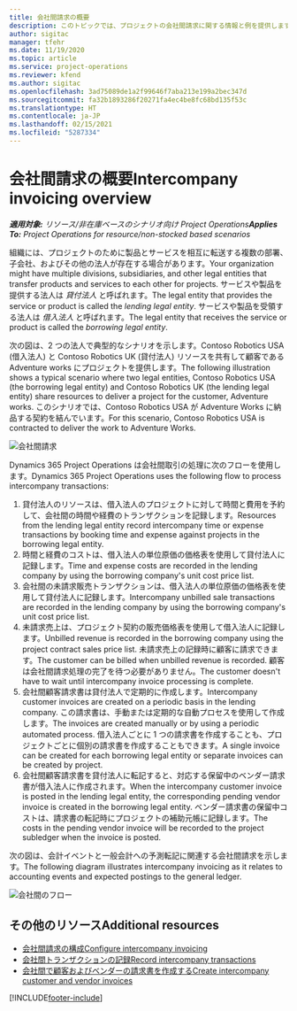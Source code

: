 ```yaml
---
title: 会社間請求の概要
description: このトピックでは、プロジェクトの会社間請求に関する情報と例を提供します。
author: sigitac
manager: tfehr
ms.date: 11/19/2020
ms.topic: article
ms.service: project-operations
ms.reviewer: kfend
ms.author: sigitac
ms.openlocfilehash: 3ad75089de1a2f99646f7aba213e199a2bec347d
ms.sourcegitcommit: fa32b1893286f20271fa4ec4be8fc68bd135f53c
ms.translationtype: HT
ms.contentlocale: ja-JP
ms.lasthandoff: 02/15/2021
ms.locfileid: "5287334"
---
```

# <a name="intercompany-invoicing-overview"></a><span data-ttu-id="710fe-103">会社間請求の概要</span><span class="sxs-lookup"><span data-stu-id="710fe-103">Intercompany invoicing overview</span></span>

<span data-ttu-id="710fe-104">_**適用対象:** リソース/非在庫ベースのシナリオ向け Project Operations_</span><span class="sxs-lookup"><span data-stu-id="710fe-104">_**Applies To:** Project Operations for resource/non-stocked based scenarios_</span></span>

<span data-ttu-id="710fe-105">組織には、プロジェクトのために製品とサービスを相互に転送する複数の部署、子会社、およびその他の法人が存在する場合があります。</span><span class="sxs-lookup"><span data-stu-id="710fe-105">Your organization might have multiple divisions, subsidiaries, and other legal entities that transfer products and services to each other for projects.</span></span> <span data-ttu-id="710fe-106">サービスや製品を提供する法人は *貸付法人* と呼ばれます。</span><span class="sxs-lookup"><span data-stu-id="710fe-106">The legal entity that provides the service or product is called the *lending legal entity*.</span></span> <span data-ttu-id="710fe-107">サービスや製品を受領する法人は *借入法人* と呼ばれます。</span><span class="sxs-lookup"><span data-stu-id="710fe-107">The legal entity that receives the service or product is called the *borrowing legal entity*.</span></span>

<span data-ttu-id="710fe-108">次の図は、2 つの法人で典型的なシナリオを示します。Contoso Robotics USA (借入法人) と Contoso Robotics UK (貸付法人) リソースを共有して顧客である Adventure works にプロジェクトを提供します。</span><span class="sxs-lookup"><span data-stu-id="710fe-108">The following illustration shows a typical scenario where two legal entities, Contoso Robotics USA (the borrowing legal entity) and Contoso Robotics UK (the lending legal entity) share resources to deliver a project for the customer, Adventure works.</span></span> <span data-ttu-id="710fe-109">このシナリオでは、Contoso Robotics USA が Adventure Works に納品する契約を結んでいます。</span><span class="sxs-lookup"><span data-stu-id="710fe-109">For this scenario, Contoso Robotics USA is contracted to deliver the work to Adventure Works.</span></span>

![会社間請求](./media/IntercompanyScenario.png) 

<span data-ttu-id="710fe-111">Dynamics 365 Project Operations は会社間取引の処理に次のフローを使用します。</span><span class="sxs-lookup"><span data-stu-id="710fe-111">Dynamics 365 Project Operations uses the following flow to process intercompany transactions:</span></span>

1. <span data-ttu-id="710fe-112">貸付法人のリソースは、借入法人のプロジェクトに対して時間と費用を予約して、会社間の時間や経費のトランザクションを記録します。</span><span class="sxs-lookup"><span data-stu-id="710fe-112">Resources from the lending legal entity record intercompany time or expense transactions by booking time and expense against projects in the borrowing legal entity.</span></span>
2. <span data-ttu-id="710fe-113">時間と経費のコストは、借入法人の単位原価の価格表を使用して貸付法人に記録します。</span><span class="sxs-lookup"><span data-stu-id="710fe-113">Time and expense costs are recorded in the lending company by using the borrowing company's unit cost price list.</span></span>
3. <span data-ttu-id="710fe-114">会社間の未請求販売トランザクションは、借入法人の単位原価の価格表を使用して貸付法人に記録します。</span><span class="sxs-lookup"><span data-stu-id="710fe-114">Intercompany unbilled sale transactions are recorded in the lending company by using the borrowing company's unit cost price list.</span></span>
4. <span data-ttu-id="710fe-115">未請求売上は、プロジェクト契約の販売価格表を使用して借入法人に記録します。</span><span class="sxs-lookup"><span data-stu-id="710fe-115">Unbilled revenue is recorded in the borrowing company using the project contract sales price list.</span></span> <span data-ttu-id="710fe-116">未請求売上の記録時に顧客に請求できます。</span><span class="sxs-lookup"><span data-stu-id="710fe-116">The customer can be billed when unbilled revenue is recorded.</span></span> <span data-ttu-id="710fe-117">顧客は会社間請求処理の完了を待つ必要がありません。</span><span class="sxs-lookup"><span data-stu-id="710fe-117">The customer doesn't have to wait until intercompany invoice processing is complete.</span></span>
5. <span data-ttu-id="710fe-118">会社間顧客請求書は貸付法人で定期的に作成します。</span><span class="sxs-lookup"><span data-stu-id="710fe-118">Intercompany customer invoices are created on a periodic basis in the lending company.</span></span> <span data-ttu-id="710fe-119">この請求書は、手動または定期的な自動プロセスを使用して作成します。</span><span class="sxs-lookup"><span data-stu-id="710fe-119">The invoices are created manually or by using a periodic automated process.</span></span> <span data-ttu-id="710fe-120">借入法人ごとに 1 つの請求書を作成することも、プロジェクトごとに個別の請求書を作成することもできます。</span><span class="sxs-lookup"><span data-stu-id="710fe-120">A single invoice can be created for each borrowing legal entity or separate invoices can be created by project.</span></span>
6. <span data-ttu-id="710fe-121">会社間顧客請求書を貸付法人に転記すると、対応する保留中のベンダー請求書が借入法人に作成されます。</span><span class="sxs-lookup"><span data-stu-id="710fe-121">When the intercompany customer invoice is posted in the lending legal entity, the corresponding pending vendor invoice is created in the borrowing legal entity.</span></span> <span data-ttu-id="710fe-122">ベンダー請求書の保留中コストは、請求書の転記時にプロジェクトの補助元帳に記録します。</span><span class="sxs-lookup"><span data-stu-id="710fe-122">The costs in the pending vendor invoice will be recorded to the project subledger when the invoice is posted.</span></span>

<span data-ttu-id="710fe-123">次の図は、会計イベントと一般会計への予測転記に関連する会社間請求を示します。</span><span class="sxs-lookup"><span data-stu-id="710fe-123">The following diagram illustrates intercompany invoicing as it relates to accounting events and expected postings to the general ledger.</span></span>

![会社間のフロー](./media/IntercompanyFlow.png)

## <a name="additional-resources"></a><span data-ttu-id="710fe-125">その他のリソース</span><span class="sxs-lookup"><span data-stu-id="710fe-125">Additional resources</span></span>

- [<span data-ttu-id="710fe-126">会社間請求の構成</span><span class="sxs-lookup"><span data-stu-id="710fe-126">Configure intercompany invoicing</span></span>](configure-intercompany-invoicing.md)
- [<span data-ttu-id="710fe-127">会社間トランザクションの記録</span><span class="sxs-lookup"><span data-stu-id="710fe-127">Record intercompany transactions</span></span>](create-intercompany-transactions.md)
- [<span data-ttu-id="710fe-128">会社間で顧客およびベンダーの請求書を作成する</span><span class="sxs-lookup"><span data-stu-id="710fe-128">Create intercompany customer and vendor invoices</span></span>](create-intercompany-customer-vendor-invoices.md)


[!INCLUDE[footer-include](../includes/footer-banner.md)]